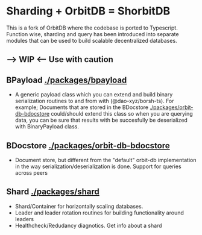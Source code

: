 # Sharding + OrbitDB = ShorbitDB

This is a fork of OrbitDB where the codebase is ported to Typescript. Function wise, sharding and query has been introduced into separate modules that can be used to build scalable decentralized databases.

## --> WIP <--  Use with caution

## BPayload [./packages/bpayload](bpayload)
- A generic payload class which you can extend and build binary serialization routines to and from with (@dao-xyz/borsh-ts). For example; Documents that are stored in the  BDocstore [./packages/orbit-db-bdocstore](bdocstore) could/should extend this class so when you are querying data, you can be sure that results with be succesfully be deserialized with BinaryPayload class. 



## BDocstore [./packages/orbit-db-bdocstore](bdocstore)
- Document store, but different from the "default" orbit-db implementation in the way serialization/deserialization is done. Support for queries across peers

## Shard [./packages/shard](shard)
- Shard/Container for horizontally scaling databases. 
- Leader and leader rotation routines for building functionality around leaders
- Healthcheck/Redudancy diagnotics. Get info about a shard
